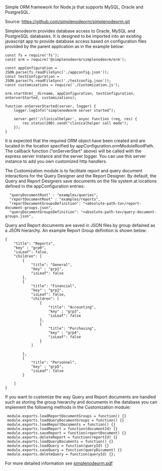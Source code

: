 Simple ORM framework for Node.js that supports MySQL, Oracle and PostgreSQL.

Source:
https://github.com/simplenodeorm/simplenodeorm.git


Simplenodeorm provides database access to Oracle, MySQL and PostgreSQL databases. It is designed to be imported 
into an existing javascript app to provide database access based on configuration files provided by the parent 
application as in the example below:

```
const fs = require('fs');
const orm = require('@simplenodeorm/simplenodeorm/orm');

const appConfiguration = JSON.parse(fs.readFileSync('./appconfig.json'));
const testConfiguration = JSON.parse(fs.readFileSync('./testconfig.json'));
const customizations = require('./Customization.js');

orm.startOrm(__dirname, appConfiguration, testConfiguration, onServerStarted, customizations);

function onServerStarted(server, logger) {
    logger.logInfo("simplenodeorm server started");
    
    server.get('/clinicalhelper', async function (req, res) {
        res.status(200).send("clinicalhelper call made");
    });
}
```
It is expected that the required ORM object have been created and are located in the  location 
specified by appConfiguration.ormModuleRootPath. The callback function (“onServerStart” above) will 
be called with the express server instance and the server logger. You can use this server 
instance to add you own customized http handlers.

The Customization module is to facilitate report and query document interactions for the Query Designer 
and the Report Designer. By default, the Query and Report Designers save documents on the file system
at locations defined in the appConfiguration entries:
```
  "queryDocumentRoot" : "examples/queries",
  "reportDocumentRoot" : "examples/reports",
  "reportDocumentGroupsDefinition": "<absolute-path-to>/report-document-groups.json",
  "queryDocumentGroupsDefinition": "<absolute-path-to>/query-document-groups.json",
```
Query and Report documents are saved in JSON files by group defained as a JSON hierarchy. An example Report Group definition
is shown below:
 ```
 {
     "title": "Reports",
     "key" : "grp0",
     "isLeaf": false,
     "children": [
         {
             "title": "General",
             "key" : "grp1",
             "isLeaf": false
         },
         {
             "title": "Financial",
             "key" : "grp2",
             "isLeaf": false,
             "children": [
                 {
                     "title": "Accounting",
                     "key" : "grp3",
                     "isLeaf": false
                 },
                 {
                     "title": "Purchasing",
                     "key" : "grp4",
                     "isLeaf": false
                 }
             ]
 
         },
         {
             "title": "Personnel",
             "key" : "grp5",
             "isLeaf": false
         }
         
     ]
 }
 ```
 If you want to customize the way Query and Report documents are handled such as storing the group hierarchy and documents 
 in the database you can implement the following methods in the Customization module:

```
 module.exports.loadReportDocumentGroups = function() {}
 module.exports.loadQueryDocumentGroups = function() {}
 module.exports.loadReportDocuments = function() {}
 module.exports.loadReport = function(documentId) {}
 module.exports.saveReport = function(reportDocument) {}
 module.exports.deleteReport = function(reportId) {}
 module.exports.loadQueryDocuments = function() {}
 module.exports.loadQuery = function(queryId) {}
 module.exports.saveQuery = function(queryDicument) {}
 module.exports.deleteQuery = function(queryId) {};
```
For more detailed information see <a href="https://github.com/simplenodeorm/simplenodeorm/blob/master/simplenodeorm.pdf">simplenodeorm.pdf</a>
